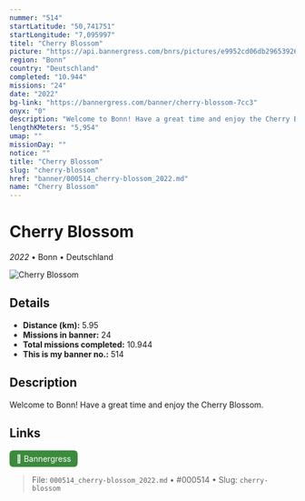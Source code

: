 ```yaml
---
nummer: "514"
startLatitude: "50,741751"
startLongitude: "7,095997"
titel: "Cherry Blossom"
picture: "https://api.bannergress.com/bnrs/pictures/e9952cd06db29653926eedd0a0c39360"
region: "Bonn"
country: "Deutschland"
completed: "10.944"
missions: "24"
date: "2022"
bg-link: "https://bannergress.com/banner/cherry-blossom-7cc3"
onyx: "0"
description: "Welcome to Bonn! Have a great time and enjoy the Cherry Blossom."
lengthKMeters: "5,954"
umap: ""
missionDay: ""
notice: ""
title: "Cherry Blossom"
slug: "cherry-blossom"
href: "banner/000514_cherry-blossom_2022.md"
name: "Cherry Blossom"
---
```

# Cherry Blossom

*2022* • Bonn • Deutschland

![Cherry Blossom](https://api.bannergress.com/bnrs/pictures/e9952cd06db29653926eedd0a0c39360)



## Details
- **Distance (km):** 5.95
- **Missions in banner:** 24
- **Total missions completed:** 10.944
- **This is my banner no.:** 514



## Description
Welcome to Bonn! Have a great time and enjoy the Cherry Blossom.



## Links
<a href="https://bannergress.com/banner/cherry-blossom-7cc3" target="_blank" style="display:inline-block;margin-right:8px;padding:6px 12px;background:#3c8b3c;color:#fff;text-decoration:none;border-radius:6px;">🔗 Bannergress</a>



> File: `000514_cherry-blossom_2022.md` • #000514 • Slug: `cherry-blossom`
